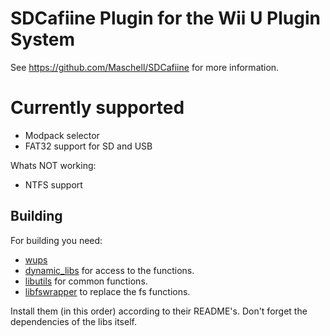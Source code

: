 # SDCafiine Plugin for the Wii U Plugin System

See https://github.com/Maschell/SDCafiine for more information.

# Currently supported

- Modpack selector
- FAT32 support for SD and USB

Whats NOT working:

- NTFS support

## Building

For building you need: 
- [wups](https://github.com/Maschell/WiiUPluginSystem)
- [dynamic_libs](https://github.com/Maschell/dynamic_libs/tree/lib) for access to the functions.
- [libutils](https://github.com/Maschell/libutils) for common functions.
- [libfswrapper](https://github.com/Maschell/fs_wrapper) to replace the fs functions.


Install them (in this order) according to their README's. Don't forget the dependencies of the libs itself.